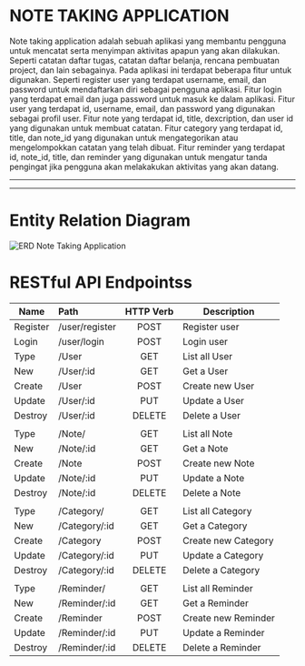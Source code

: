 # NOTE TAKING APPLICATION
Note taking application adalah sebuah aplikasi yang membantu pengguna untuk mencatat serta menyimpan aktivitas apapun yang akan dilakukan. Seperti catatan daftar tugas, catatan daftar belanja, rencana pembuatan project, dan lain sebagainya. Pada aplikasi ini terdapat beberapa fitur untuk digunakan. Seperti register user yang terdapat username, email, dan password untuk mendaftarkan diri sebagai pengguna aplikasi. Fitur login yang terdapat email dan juga password untuk masuk ke dalam aplikasi. Fitur user yang terdapat id, username, email, dan password yang digunakan sebagai profil user. Fitur note yang terdapat id, title, dexcription, dan user id yang digunakan untuk membuat catatan. Fitur category yang terdapat id, title, dan note_id yang digunakan untuk mengategorikan atau mengelompokkan catatan yang telah dibuat. Fitur reminder yang terdapat id, note_id, title, dan reminder yang digunakan untuk mengatur tanda pengingat jika pengguna akan melakakukan aktivitas yang akan datang.

---
___
# Entity Relation Diagram
![ERD Note Taking Application](https://user-images.githubusercontent.com/56560967/216669018-08bec547-225c-4eff-b4a7-ba4137093304.jpg)
# RESTful API Endpointss

| Name     |      Path     |  HTTP Verb | Description |
|----------|:-------------| :----------:|-------------|
| Register |/user/register | POST       | Register user 
| Login    |/user/login    | POST       | Login user
| Type     | /User         | GET        | List all User
| New      |/User/:id      | GET        | Get a User
| Create   |/User          | POST       | Create new User
| Update   |/User/:id      | PUT        | Update a User
| Destroy  |/User/:id      | DELETE     | Delete a User
|          |               |            |             |
| Type     | /Note/      | GET        | List all Note
| New      |/Note/:id   | GET        | Get a Note
| Create   |/Note       | POST       | Create new Note
| Update   |/Note/:id   | PUT        | Update a Note
| Destroy  |/Note/:id   | DELETE     | Delete a Note
||
| Type     | /Category/      | GET        | List all Category
| New      |/Category/:id   | GET        | Get a Category
| Create   |/Category       | POST       | Create new Category
| Update   |/Category/:id   | PUT        | Update a Category
| Destroy  |/Category/:id   | DELETE     | Delete a Category
|          |               |            |             |
| Type     | /Reminder/      | GET        | List all Reminder
| New      |/Reminder/:id   | GET        | Get a Reminder
| Create   |/Reminder       | POST       | Create new Reminder
| Update   |/Reminder/:id   | PUT        | Update a Reminder
| Destroy  |/Reminder/:id   | DELETE     | Delete a Reminder